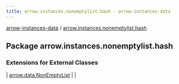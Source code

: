 ```yaml
---
title: arrow.instances.nonemptylist.hash - arrow-instances-data
---
```


[arrow-instances-data](../index.html) / [arrow.instances.nonemptylist.hash](./index.html)

## Package arrow.instances.nonemptylist.hash

### Extensions for External Classes

| [arrow.data.NonEmptyList](arrow.data.-non-empty-list/index.html) |  |

